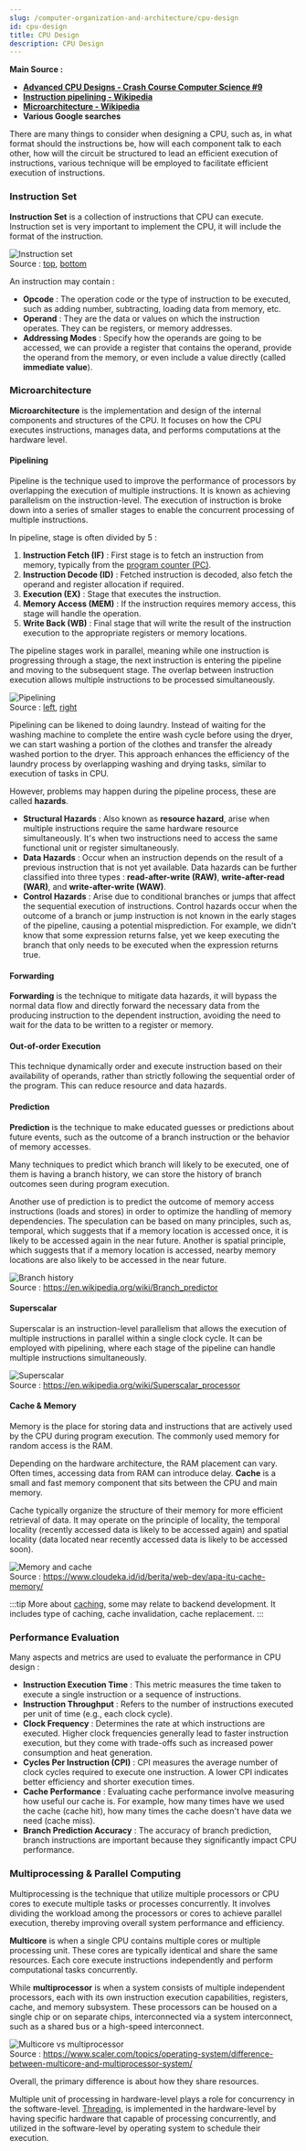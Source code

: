```yaml
---
slug: /computer-organization-and-architecture/cpu-design
id: cpu-design
title: CPU Design
description: CPU Design
---
```


**Main Source :**

- **[Advanced CPU Designs - Crash Course Computer Science #9](https://youtu.be/rtAlC5J1U40?si=wae6I4lznG73wuzx)**
- **[Instruction pipelining - Wikipedia](https://en.wikipedia.org/wiki/Instruction_pipelining)**
- **[Microarchitecture - Wikipedia](https://en.wikipedia.org/wiki/Microarchitecture)**
- **Various Google searches**

There are many things to consider when designing a CPU, such as, in what format should the instructions be, how will each component talk to each other, how will the circuit be structured to lead an efficient execution of instructions, various technique will be employed to facilitate efficient execution of instructions.

### Instruction Set

**Instruction Set** is a collection of instructions that CPU can execute. Instruction set is very important to implement the CPU, it will include the format of the instruction.

![Instruction set](./instruction-set.png)  
Source : [top](https://en.wikipedia.org/wiki/Instruction_set_architecture), [bottom](http://mayurkalablogs.blogspot.com/2012/02/8086-instruction-set.html)

An instruction may contain :

- **Opcode** : The operation code or the type of instruction to be executed, such as adding number, subtracting, loading data from memory, etc.
- **Operand** : They are the data or values on which the instruction operates. They can be registers, or memory addresses.
- **Addressing Modes** : Specify how the operands are going to be accessed, we can provide a register that contains the operand, provide the operand from the memory, or even include a value directly (called **immediate value**).

### Microarchitecture

**Microarchitecture** is the implementation and design of the internal components and structures of the CPU. It focuses on how the CPU executes instructions, manages data, and performs computations at the hardware level.

#### Pipelining

Pipeline is the technique used to improve the performance of processors by overlapping the execution of multiple instructions. It is known as achieving parallelism on the instruction-level. The execution of instruction is broke down into a series of smaller stages to enable the concurrent processing of multiple instructions.

In pipeline, stage is often divided by 5 :

1. **Instruction Fetch (IF)** : First stage is to fetch an instruction from memory, typically from the [program counter (PC)](/computer-organization-and-architecture/registers-and-ram#type-of-registers).
2. **Instruction Decode (ID)** : Fetched instruction is decoded, also fetch the operand and register allocation if required.
3. **Execution (EX)** : Stage that executes the instruction.
4. **Memory Access (MEM)** : If the instruction requires memory access, this stage will handle the operation.
5. **Write Back (WB)** : Final stage that will write the result of the instruction execution to the appropriate registers or memory locations.

The pipeline stages work in parallel, meaning while one instruction is progressing through a stage, the next instruction is entering the pipeline and moving to the subsequent stage. The overlap between instruction execution allows multiple instructions to be processed simultaneously.

![Pipelining](./pipelining.png)  
Source : [left](https://cs.stanford.edu/people/eroberts/courses/soco/projects/risc/pipelining/index.html), [right](https://stackpointer.io/hardware/how-pipelining-improves-cpu-performance/113/)

Pipelining can be likened to doing laundry. Instead of waiting for the washing machine to complete the entire wash cycle before using the dryer, we can start washing a portion of the clothes and transfer the already washed portion to the dryer. This approach enhances the efficiency of the laundry process by overlapping washing and drying tasks, similar to execution of tasks in CPU.

However, problems may happen during the pipeline process, these are called **hazards**.

- **Structural Hazards** : Also known as **resource hazard**, arise when multiple instructions require the same hardware resource simultaneously. It's when two instructions need to access the same functional unit or register simultaneously.
- **Data Hazards** : Occur when an instruction depends on the result of a previous instruction that is not yet available. Data hazards can be further classified into three types : **read-after-write (RAW)**, **write-after-read (WAR)**, and **write-after-write (WAW)**.
- **Control Hazards** : Arise due to conditional branches or jumps that affect the sequential execution of instructions. Control hazards occur when the outcome of a branch or jump instruction is not known in the early stages of the pipeline, causing a potential misprediction. For example, we didn't know that some expression returns false, yet we keep executing the branch that only needs to be executed when the expression returns true.

#### Forwarding

**Forwarding** is the technique to mitigate data hazards, it will bypass the normal data flow and directly forward the necessary data from the producing instruction to the dependent instruction, avoiding the need to wait for the data to be written to a register or memory.

#### Out-of-order Execution

This technique dynamically order and execute instruction based on their availability of operands, rather than strictly following the sequential order of the program. This can reduce resource and data hazards.

#### Prediction

**Prediction** is the technique to make educated guesses or predictions about future events, such as the outcome of a branch instruction or the behavior of memory accesses.

Many techniques to predict which branch will likely to be executed, one of them is having a branch history, we can store the history of branch outcomes seen during program execution.

Another use of prediction is to predict the outcome of memory access instructions (loads and stores) in order to optimize the handling of memory dependencies. The speculation can be based on many principles, such as, temporal, which suggests that if a memory location is accessed once, it is likely to be accessed again in the near future. Another is spatial principle, which suggests that if a memory location is accessed, nearby memory locations are also likely to be accessed in the near future.

![Branch history](./branch-history.png)  
Source : https://en.wikipedia.org/wiki/Branch_predictor

#### Superscalar

Superscalar is an instruction-level parallelism that allows the execution of multiple instructions in parallel within a single clock cycle. It can be employed with pipelining, where each stage of the pipeline can handle multiple instructions simultaneously.

![Superscalar](./superscalar.png)  
Source : https://en.wikipedia.org/wiki/Superscalar_processor

#### Cache & Memory

Memory is the place for storing data and instructions that are actively used by the CPU during program execution. The commonly used memory for random access is the RAM.

Depending on the hardware architecture, the RAM placement can vary. Often times, accessing data from RAM can introduce delay. **Cache** is a small and fast memory component that sits between the CPU and main memory.

Cache typically organize the structure of their memory for more efficient retrieval of data. It may operate on the principle of locality, the temporal locality (recently accessed data is likely to be accessed again) and spatial locality (data located near recently accessed data is likely to be accessed soon).

![Memory and cache](./memory-cache.png)  
Source : https://www.cloudeka.id/id/berita/web-dev/apa-itu-cache-memory/

:::tip
More about [caching](/backend-development/caching), some may relate to backend development. It includes type of caching, cache invalidation, cache replacement.
:::

### Performance Evaluation

Many aspects and metrics are used to evaluate the performance in CPU design :

- **Instruction Execution Time** : This metric measures the time taken to execute a single instruction or a sequence of instructions.
- **Instruction Throughput** : Refers to the number of instructions executed per unit of time (e.g., each clock cycle).
- **Clock Frequency** : Determines the rate at which instructions are executed. Higher clock frequencies generally lead to faster instruction execution, but they come with trade-offs such as increased power consumption and heat generation.
- **Cycles Per Instruction (CPI)** : CPI measures the average number of clock cycles required to execute one instruction. A lower CPI indicates better efficiency and shorter execution times.
- **Cache Performance** : Evaluating cache performance involve measuring how useful our cache is. For example, how many times have we used the cache (cache hit), how many times the cache doesn't have data we need (cache miss).
- **Branch Prediction Accuracy** : The accuracy of branch prediction, branch instructions are important because they significantly impact CPU performance.

### Multiprocessing & Parallel Computing

Multiprocessing is the technique that utilize multiple processors or CPU cores to execute multiple tasks or processes concurrently. It involves dividing the workload among the processors or cores to achieve parallel execution, thereby improving overall system performance and efficiency.

**Multicore** is when a single CPU contains multiple cores or multiple processing unit. These cores are typically identical and share the same resources. Each core execute instructions independently and perform computational tasks concurrently.

While **multiprocessor** is when a system consists of multiple independent processors, each with its own instruction execution capabilities, registers, cache, and memory subsystem. These processors can be housed on a single chip or on separate chips, interconnected via a system interconnect, such as a shared bus or a high-speed interconnect.

![Multicore vs multiprocessor](./multicore-multiprocessor.png)  
Source : https://www.scaler.com/topics/operating-system/difference-between-multicore-and-multiprocessor-system/

Overall, the primary difference is about how they share resources.

Multiple unit of processing in hardware-level plays a role for concurrency in the software-level. [Threading](/computer-and-programming-fundamentals/concurrency-and-parallelism#process--thread), is implemented in the hardware-level by having specific hardware that capable of processing concurrently, and utilized in the software-level by operating system to schedule their execution.
